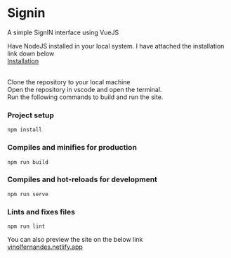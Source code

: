 # Signin
A simple SignIN interface using VueJS

Have NodeJS installed in your local system. I have attached the installation link down below<br/>
[Installation](https://nodejs.org/en/download/)

<br/>
Clone the repository to your local machine
<br/>
Open the repository in vscode and open the terminal.
<br/>
Run the following commands to build and run the site.

### Project setup
```
npm install
```
### Compiles and minifies for production
```
npm run build
```

### Compiles and hot-reloads for development
```
npm run serve
```

### Lints and fixes files
```
npm run lint
```

You can also preview the site on the below link
<br/>
[vinolfernandes.netlify.app](https://vinolfernandes.netlify.app/login)
